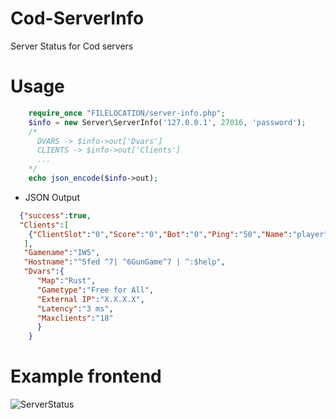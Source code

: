 # Cod-ServerInfo
Server Status for Cod servers
# Usage
```php
    require_once "FILELOCATION/server-info.php";
    $info = new Server\ServerInfo('127.0.0.1', 27016, 'password');
    /*
      DVARS -> $info->out['Dvars']
      CLIENTS -> $info->out['Clients']
      ...
    */
    echo json_encode($info->out);
```
* JSON Output
```json
  {"success":true,
  "Clients":[
    {"ClientSlot":"0","Score":"0","Bot":"0","Ping":"50","Name":"player"}
   ],
   "Gamename":"IW5",
   "Hostname":"^5fed ^7| ^6GunGame^7 | ^:$help",
   "Dvars":{
      "Map":"Rust",
      "Gametype":"Free for All",
      "External IP":"X.X.X.X",
      "Latency":"3 ms",
      "Maxclients":"18"
      }
    }
```
# Example frontend
![ServerStatus](https://i.imgur.com/DbO18Di.png)

